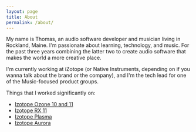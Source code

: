 ```yaml
---
layout: page
title: About
permalink: /about/
---
```


My name is Thomas, an audio software developer and musician living in Rockland, Maine. I'm passionate about learning, technology, and music. For the past three years combining the latter two to create audio software that makes the world a more creative place. 

I'm currently working at iZotope (or Native Instruments, depending on if you wanna talk about the brand or the company), and I'm the tech lead for one of the Music-focused product groups.

Things that I worked significantly on:
- [Izotope Ozone 10 and 11](https://www.izotope.com/en/products/ozone.html)
- [Izotope RX 11](https://www.izotope.com/en/products/rx.html)
- [Izotope Plasma](https://www.izotope.com/en/products/plasma.html)
- [Izotope Aurora](https://www.izotope.com/en/products/aurora.html)
